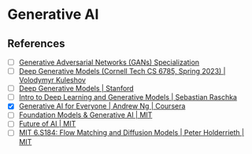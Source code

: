 # Generative AI

## References

- [ ] [Generative Adversarial Networks (GANs) Specialization](https://www.coursera.org/specializations/generative-adversarial-networks-gans)
- [ ] [Deep Generative Models (Cornell Tech CS 6785, Spring 2023) | Volodymyr Kuleshov](https://www.youtube.com/playlist?list=PL2UML_KCiC0UPzjW9BjO-IW6dqliu9O4B)
- [ ] [Deep Generative Models | Stanford](https://www.youtube.com/playlist?list=PLoROMvodv4rPOWA-omMM6STXaWW4FvJT8)
- [ ] [Intro to Deep Learning and Generative Models | Sebastian Raschka](https://www.youtube.com/playlist?list=PLTKMiZHVd_2KJtIXOW0zFhFfBaJJilH51)
- [x] [Generative AI for Everyone | Andrew Ng | Coursera](https://www.coursera.org/learn/generative-ai-for-everyone)
- [ ] [Foundation Models & Generative AI | MIT](https://www.youtube.com/playlist?list=PLXV9Vh2jYcjbnv67sXNDJiO8MWLA3ZJKR)
- [ ] [Future of AI | MIT](https://www.youtube.com/playlist?list=PLXV9Vh2jYcjZAHAuGmQWCc14F6Gs1o4Yt)
- [ ] [MIT 6.S184: Flow Matching and Diffusion Models | Peter Holderrieth | MIT](https://www.youtube.com/playlist?list=PL57nT7tSGAAUDnli1LhTOoCxlEPGS19vH)